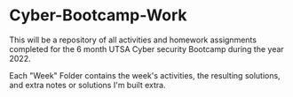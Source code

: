# Cyber-Bootcamp-Work
This will be a repository of all activities and homework assignments completed for the 6 month UTSA Cyber security Bootcamp during the year 2022.

Each "Week" Folder contains the week's activities, the resulting solutions, and extra notes or solutions I'm built extra.

